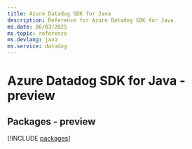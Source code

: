 ```yaml
---
title: Azure Datadog SDK for Java
description: Reference for Azure Datadog SDK for Java
ms.date: 06/03/2025
ms.topic: reference
ms.devlang: java
ms.service: datadog
---
```

# Azure Datadog SDK for Java - preview
## Packages - preview
[!INCLUDE [packages](datadog-index.md)]